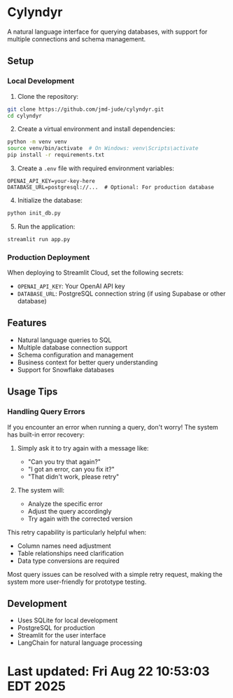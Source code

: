 # Cylyndyr

A natural language interface for querying databases, with support for multiple connections and schema management.

## Setup

### Local Development

1. Clone the repository:
```bash
git clone https://github.com/jmd-jude/cylyndyr.git
cd cylyndyr
```

2. Create a virtual environment and install dependencies:
```bash
python -m venv venv
source venv/bin/activate  # On Windows: venv\Scripts\activate
pip install -r requirements.txt
```

3. Create a `.env` file with required environment variables:
```
OPENAI_API_KEY=your-key-here
DATABASE_URL=postgresql://...  # Optional: For production database
```

4. Initialize the database:
```bash
python init_db.py
```

5. Run the application:
```bash
streamlit run app.py
```

### Production Deployment

When deploying to Streamlit Cloud, set the following secrets:

- `OPENAI_API_KEY`: Your OpenAI API key
- `DATABASE_URL`: PostgreSQL connection string (if using Supabase or other database)

## Features

- Natural language queries to SQL
- Multiple database connection support
- Schema configuration and management
- Business context for better query understanding
- Support for Snowflake databases

## Usage Tips

### Handling Query Errors

If you encounter an error when running a query, don't worry! The system has built-in error recovery:

1. Simply ask it to try again with a message like:
   - "Can you try that again?"
   - "I got an error, can you fix it?"
   - "That didn't work, please retry"

2. The system will:
   - Analyze the specific error
   - Adjust the query accordingly
   - Try again with the corrected version

This retry capability is particularly helpful when:
- Column names need adjustment
- Table relationships need clarification
- Data type conversions are required

Most query issues can be resolved with a simple retry request, making the system more user-friendly for prototype testing.

## Development

- Uses SQLite for local development
- PostgreSQL for production
- Streamlit for the user interface
- LangChain for natural language processing
# Last updated: Fri Aug 22 10:53:03 EDT 2025

